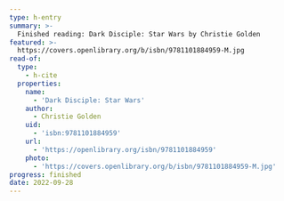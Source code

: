 ```yaml
---
type: h-entry
summary: >-
  Finished reading: Dark Disciple: Star Wars by Christie Golden
featured: >-
  https://covers.openlibrary.org/b/isbn/9781101884959-M.jpg
read-of:
  type:
    - h-cite
  properties:
    name:
      - 'Dark Disciple: Star Wars'
    author:
      - Christie Golden
    uid:
      - 'isbn:9781101884959'
    url:
      - 'https://openlibrary.org/isbn/9781101884959'
    photo:
      - 'https://covers.openlibrary.org/b/isbn/9781101884959-M.jpg'
progress: finished
date: 2022-09-28
---
```


